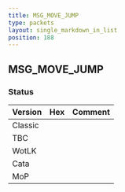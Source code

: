 ```yaml
---
title: MSG_MOVE_JUMP
type: packets
layout: single_markdown_in_list
position: 188
---
```


## MSG_MOVE_JUMP

### Status

Version | Hex | Comment
---------- | ---------- | ---------- 
Classic |  |  
TBC |  |  
WotLK |  |  
Cata |  |  
MoP |  |  